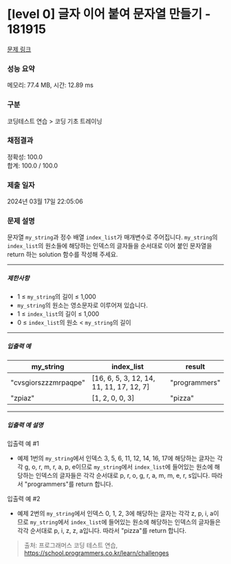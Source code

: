 # [level 0] 글자 이어 붙여 문자열 만들기 - 181915 

[문제 링크](https://school.programmers.co.kr/learn/courses/30/lessons/181915) 

### 성능 요약

메모리: 77.4 MB, 시간: 12.89 ms

### 구분

코딩테스트 연습 > 코딩 기초 트레이닝

### 채점결과

정확성: 100.0<br/>합계: 100.0 / 100.0

### 제출 일자

2024년 03월 17일 22:05:06

### 문제 설명

<p>문자열 <code>my_string</code>과 정수 배열 <code>index_list</code>가 매개변수로 주어집니다. <code>my_string</code>의 <code>index_list</code>의 원소들에 해당하는 인덱스의 글자들을 순서대로 이어 붙인 문자열을 return 하는 solution 함수를 작성해 주세요.</p>

<hr>

<h5>제한사항</h5>

<ul>
<li>1 ≤ <code>my_string</code>의 길이 ≤ 1,000</li>
<li><code>my_string</code>의 원소는 영소문자로 이루어져 있습니다.</li>
<li>1 ≤ <code>index_list</code>의 길이 ≤ 1,000</li>
<li>0 ≤ <code>index_list</code>의 원소 &lt; <code>my_string</code>의 길이</li>
</ul>

<hr>

<h5>입출력 예</h5>
<table class="table">
        <thead><tr>
<th>my_string</th>
<th>index_list</th>
<th>result</th>
</tr>
</thead>
        <tbody><tr>
<td>"cvsgiorszzzmrpaqpe"</td>
<td>[16, 6, 5, 3, 12, 14, 11, 11, 17, 12, 7]</td>
<td>"programmers"</td>
</tr>
<tr>
<td>"zpiaz"</td>
<td>[1, 2, 0, 0, 3]</td>
<td>"pizza"</td>
</tr>
</tbody>
      </table>
<hr>

<h5>입출력 예 설명</h5>

<p>입출력 예 #1</p>

<ul>
<li>예제 1번의 <code>my_string</code>에서 인덱스 3, 5, 6, 11, 12, 14, 16, 17에 해당하는 글자는 각각 g, o, r, m, r, a, p, e이므로 <code>my_string</code>에서 <code>index_list</code>에 들어있는 원소에 해당하는 인덱스의 글자들은 각각 순서대로 p, r, o, g, r, a, m, m, e, r, s입니다. 따라서 "programmers"를 return 합니다.</li>
</ul>

<p>입출력 예 #2</p>

<ul>
<li>예제 2번의 <code>my_string</code>에서 인덱스 0, 1, 2, 3에 해당하는 글자는 각각 z, p, i, a이므로 <code>my_string</code>에서 <code>index_list</code>에 들어있는 원소에 해당하는 인덱스의 글자들은 각각 순서대로 p, i, z, z, a입니다. 따라서 "pizza"를 return 합니다.</li>
</ul>


> 출처: 프로그래머스 코딩 테스트 연습, https://school.programmers.co.kr/learn/challenges
